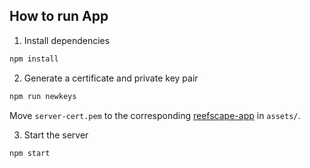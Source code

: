 ## How to run App

1. Install dependencies

```bash
npm install
```

2. Generate a certificate and private key pair

```bash
npm run newkeys
```

Move `server-cert.pem` to the corresponding [reefscape-app](https://github.com/benceruleanlu/reefscape-app) in `assets/`. 

3. Start the server

```bash
npm start
```

